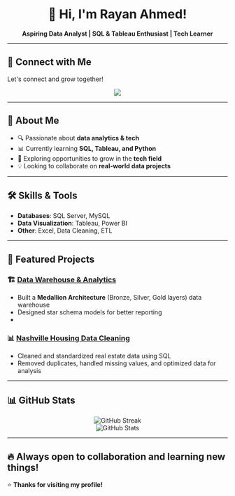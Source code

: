 <h1 align="center">👋 Hi, I'm Rayan Ahmed!</h1>

<p align="center">
  <b>Aspiring Data Analyst | SQL & Tableau Enthusiast | Tech Learner</b>
</p>

---

## 🔗 Connect with Me  
Let's connect and grow together!  

<p align="center">
  <a href="https://www.linkedin.com/in/rayanahmed2002/">
    <img src="https://img.shields.io/badge/LinkedIn-0077B5?style=for-the-badge&logo=linkedin&logoColor=white">
  </a>
</p>

---

## 📌 About Me  
- 🔍 Passionate about **data analytics & tech**  
- 📊 Currently learning **SQL, Tableau, and Python**  
- 🚀 Exploring opportunities to grow in the **tech field**  
- 💡 Looking to collaborate on **real-world data projects**  

---

## 🛠 Skills & Tools  
- **Databases**: SQL Server, MySQL  
- **Data Visualization**: Tableau, Power BI  
- **Other**: Excel, Data Cleaning, ETL  

---
## 📂 Featured Projects  
### 🏗️ [Data Warehouse & Analytics](https://github.com/Ra638/DATA-CLEANING-USING-SQL)  
- Built a **Medallion Architecture** (Bronze, Silver, Gold layers) data warehouse  
- Designed star schema models for better reporting
- 
### 📊 [Nashville Housing Data Cleaning](https://github.com/Ra638/SQL_Datawarehouse_Project)
- Cleaned and standardized real estate data using SQL  
- Removed duplicates, handled missing values, and optimized data for analysis  
---

## 📊 GitHub Stats  

<p align="center">
  <img src="https://github-readme-streak-stats.herokuapp.com/?user=Ra638&theme=tokyonight" alt="GitHub Streak" />
  <br>
  <img src="https://github-readme-stats.vercel.app/api?username=Ra638&show_icons=true&theme=radical" alt="GitHub Stats" />
</p>

---

🔥 Always open to collaboration and learning new things!
---

⭐ **Thanks for visiting my profile!**  

